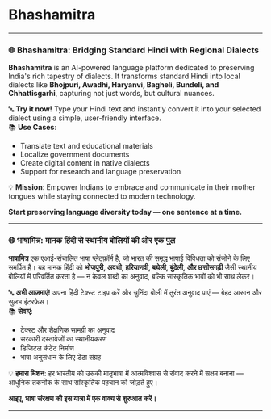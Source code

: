 # Bhashamitra
---

### 🌐 **Bhashamitra: Bridging Standard Hindi with Regional Dialects**

**Bhashamitra** is an AI-powered language platform dedicated to preserving India's rich tapestry of dialects. It transforms standard Hindi into local dialects like **Bhojpuri, Awadhi, Haryanvi, Bagheli, Bundeli, and Chhattisgarhi**, capturing not just words, but cultural nuances.

🔤 **Try it now!** Type your Hindi text and instantly convert it into your selected dialect using a simple, user-friendly interface.  
📚 **Use Cases**:  
- Translate text and educational materials  
- Localize government documents  
- Create digital content in native dialects  
- Support for research and language preservation  

💡 **Mission**: Empower Indians to embrace and communicate in their mother tongues while staying connected to modern technology.

**Start preserving language diversity today — one sentence at a time.**

---

### 🌐 **भाषामित्र: मानक हिंदी से स्थानीय बोलियों की ओर एक पुल**

**भाषामित्र** एक एआई-संचालित भाषा प्लेटफ़ॉर्म है, जो भारत की समृद्ध भाषाई विविधता को संजोने के लिए समर्पित है। यह मानक हिंदी को **भोजपुरी, अवधी, हरियाणवी, बघेली, बुंदेली, और छत्तीसगढ़ी** जैसी स्थानीय बोलियों में परिवर्तित करता है — न केवल शब्दों का अनुवाद, बल्कि सांस्कृतिक भावों को भी साथ लेकर।

🔤 **अभी आज़माएं!** अपना हिंदी टेक्स्ट टाइप करें और चुनिंदा बोली में तुरंत अनुवाद पाएं — बेहद आसान और सुलभ इंटरफ़ेस।  
📚 **सेवाएं**:  
- टेक्स्ट और शैक्षणिक सामग्री का अनुवाद  
- सरकारी दस्तावेजों का स्थानीयकरण  
- डिजिटल कंटेंट निर्माण  
- भाषा अनुसंधान के लिए डेटा संग्रह  

💡 **हमारा मिशन**: हर भारतीय को उसकी मातृभाषा में आत्मविश्वास से संवाद करने में सक्षम बनाना — आधुनिक तकनीक के साथ सांस्कृतिक पहचान को जोड़ते हुए।

**आइए, भाषा संरक्षण की इस यात्रा में एक वाक्य से शुरुआत करें।**

---
